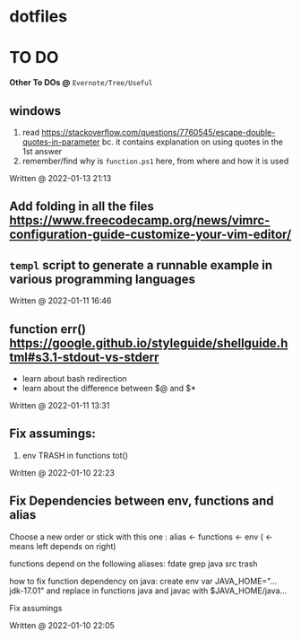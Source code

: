 # dotfiles

# TO DO
**Other To DOs @** ```Evernote/Tree/Useful```

## windows
1. read https://stackoverflow.com/questions/7760545/escape-double-quotes-in-parameter bc. it contains explanation on using quotes in the 1st answer
2. remember/find why is `function.ps1` here, from where and how it is used


Written @ 2022-01-13 21:13
## Add folding in all the files https://www.freecodecamp.org/news/vimrc-configuration-guide-customize-your-vim-editor/



## `templ` script to generate a runnable example in various programming languages
Written @ 2022-01-11 16:46


## function err() https://google.github.io/styleguide/shellguide.html#s3.1-stdout-vs-stderr
- learn about bash redirection
- learn about the difference between $@ and $\*

Written @ 2022-01-11 13:31




## Fix assumings:
1. env TRASH in functions tot()

Written @ 2022-01-10 22:23

## Fix Dependencies between env, functions and alias 

Choose a new order or stick with this one : alias <- functions <- env ( <- means left depends on right)

functions depend on the following aliases:
fdate
grep
java
src
trash

how to fix function dependency on java:
create env var JAVA_HOME="... jdk-17.01"
and
replace in functions java and javac with $JAVA_HOME/java...

Fix assumings 

Written @ 2022-01-10 22:05


